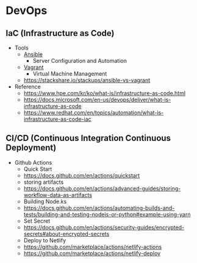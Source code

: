 # DevOps

## IaC (Infrastructure as Code)

* Tools
  * [Ansible](ansible.md)
    * Server Configuration and Automation
  * [Vagrant](vagrant.md)
    * Virtual Machine Management
  * <https://stackshare.io/stackups/ansible-vs-vagrant>
* Reference
  * <https://www.hpe.com/kr/ko/what-is/infrastructure-as-code.html>
  * <https://docs.microsoft.com/en-us/devops/deliver/what-is-infrastructure-as-code>
  * <https://www.redhat.com/en/topics/automation/what-is-infrastructure-as-code-iac>

## CI/CD (Continuous Integration Continuous Deployment)

* Github Actions
  * Quick Start
  * <https://docs.github.com/en/actions/quickstart>
  * storing artifacts
  * <https://docs.github.com/en/actions/advanced-guides/storing-workflow-data-as-artifacts>
  * Building Node.ks
  * <https://docs.github.com/en/actions/automating-builds-and-tests/building-and-testing-nodejs-or-python#example-using-yarn>
  * Set Secret
  * <https://docs.github.com/en/actions/security-guides/encrypted-secrets#about-encrypted-secrets>
  * Deploy to Netlify
  * <https://github.com/marketplace/actions/netlify-actions>
  * <https://github.com/marketplace/actions/netlify-deploy>
